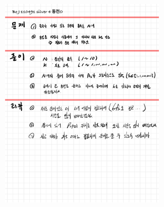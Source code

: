 ![E9918FC4-5E21-4E79-91CA-AD73309B63A1.jpeg](README_assets/ecbe06fa6124ba6126c36f56cc4507f8c54a9f72.jpeg)


